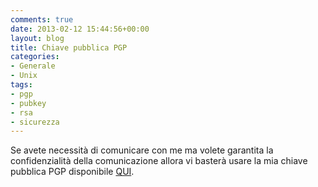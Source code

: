 ```yaml
---
comments: true
date: 2013-02-12 15:44:56+00:00
layout: blog
title: Chiave pubblica PGP
categories:
- Generale
- Unix
tags:
- pgp
- pubkey
- rsa
- sicurezza
---
```


Se avete necessità di comunicare con me ma volete garantita la confidenzialità della comunicazione allora vi basterà usare la mia chiave pubblica PGP disponibile [QUI](http://pgp.mit.edu:11371/pks/lookup?op=get&search=0x7FFDA558E71B7545).
